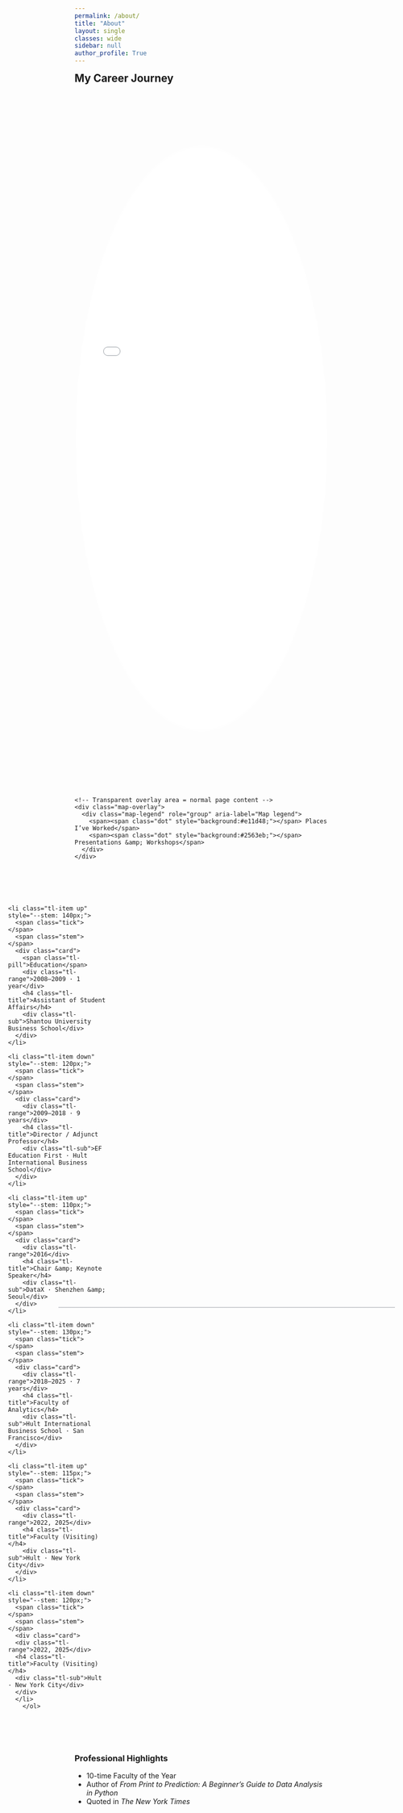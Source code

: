 ```yaml
---
permalink: /about/
title: "About"
layout: single
classes: wide
sidebar: null
author_profile: True
---
```

<h2 class="h2" style="margin:.25rem 0 .35rem;">My Career Journey</h2>

<style>
  :root{
    /* Map */
    --map-h: 60vh;
    --overlay-frac: .42;
    --oval-rx: 50%;
    --oval-ry: 42%;
    --oval-cx: 50%;
    --oval-cy: 50%;

    /* Timeline */
    --tl-line: #0f172a33;
    --tl-dot:  #0f172a;
    --tl-muted:#6b7280;
    --tl-gap:  5rem;        /* baseline ↔ card gap (before the 50% reduction) */
    --tl-track: 200px;      /* fixed step between dots (try 180–240px) */
    --tl-height: 280px;     /* total vertical working height of each column */
    --tl-gap-factor: 1.00;   /* closer to 1 = farther from the line */

    /* Card & tick */
    --tl-card-offset: 12px; /* space from tick to card’s left edge */
    --tl-dot-size: 12px;    /* dot size (keep in sync with .tick) */
  }

  /* ===== Map (unchanged) ===== */
  .map-shell { position: relative; width: 100%; margin: 0; }
  .map-viewport{
  position: relative;
  height: calc(var(--map-h) * (1 - var(--overlay-frac)));
  overflow: hidden;
  -webkit-mask-image: radial-gradient(ellipse var(--oval-rx) var(--oval-ry)
    at var(--oval-cx) var(--oval-cy), #000 98%, transparent 100%);
  mask-image: radial-gradient(ellipse var(--oval-rx) var(--oval-ry)
    at var(--oval-cx) var(--oval-cy), #000 98%, transparent 100%);
  }
  .map-viewport iframe{
    display:block; width:100%; height: var(--map-h); border:0;
  }

  .map-legend{
    align-self:center; display:flex; justify-content:center; gap:1rem; flex-wrap:wrap;
    text-align:center; font-size:.90em; margin:.15rem 0 0;
  }
  .map-legend .dot{
    width:10px; height:10px; border-radius:50%; display:inline-block;
    box-shadow:0 0 0 2px #fff, 0 0 0 3px #e5e7eb;
  }

  /* ===== Timeline (clean, single set of rules) ===== */
  .timeline{
    position: relative;
    margin: 1.5rem 0 2rem;
    padding: 3.2rem 0 2.5rem; /* ~one extra line on top for “up” cards */
    background: transparent;
    isolation: isolate;
  }

  /* baseline drawn as background so it can’t cover ticks; starts under first dot */
  .tl-list{
    list-style:none; margin:0; padding:0;
    display:grid;
    grid-auto-flow: column;
    grid-auto-columns: var(--tl-track);     /* FIXED column width = equal spacing */
    gap: .75rem;                            /* inter-dot gap; halve/raise as needed */
    overflow-x:auto; overflow-y:visible;
    overscroll-behavior-x:contain; scroll-snap-type:x proximity;
    min-height: var(--tl-height);

    /* Baseline that starts at the first dot’s center and runs to the right edge */
    background: linear-gradient(to right, var(--tl-line), var(--tl-line)) no-repeat;
    background-position: calc(var(--tl-track)/2) 50%;
    background-size: calc(100% - (var(--tl-track)/2)) 2px;
  }

  .tl-item{
    position: relative;
    height: var(--tl-height);
    overflow: visible;
    scroll-snap-align: center;
  }

  /* Dot sits centered on the baseline; add thin ring for crispness */
  .tl-item .tick{
    position:absolute; left:50%; top:50%;
    width: var(--tl-dot-size); height: var(--tl-dot-size); border-radius:50%;
    background: var(--tl-dot);
    transform: translate(-50%, -50%);
    z-index: 2;
    box-shadow: 0 0 0 2px #fff; /* change #fff if page bg isn’t white */
  }

  /* Stems are 50% of original; under dot, over baseline */
  .tl-item .stem{ position:absolute; left:50%; width:2px; background:var(--tl-line);
                  transform: translateX(-50%); z-index:1; }
  .tl-item.up   .stem{ height: calc(var(--stem, 110px) * .5);
                       top: calc(50% - (var(--stem,110px) * .5)); }
  .tl-item.down .stem{ height: calc(var(--stem, 110px) * .5);
                       top: 50%; }

  /* Cards: start at tick line, 50% closer to baseline */
  .tl-item.up   .card{ position:absolute; left:50%;
                       bottom: calc(50% + (var(--tl-gap) * var(--tl-gap-factor)));
                       margin-left: var(--tl-card-offset); text-align:left; }
  .tl-item.down .card{ position:absolute; left:50%;
                       top:    calc(50% + (var(--tl-gap) * var(--tl-gap-factor)));
                       margin-left: var(--tl-card-offset); text-align:left; }

  /* Optional: sensible width for cards (responsive but bounded) */
  .tl-item .card{ width: clamp(260px, 26vw, 400px); max-width: 48ch; }

  /* Text styles */
  .tl-eyebrow{ font-size:.70rem; letter-spacing:.03em; text-transform:uppercase; color:var(--tl-muted); }
  .tl-range{   font-size:.80rem; color:var(--tl-muted); margin:.15rem 0 .35rem; }
  .tl-title{   margin:0; font-size:1.10rem; line-height:1.25; font-weight:700; }
  .tl-sub{     margin:.15rem 0 0; color:var(--tl-muted); }
  .tl-pill{    display:inline-block; padding:.2rem .5rem; border-radius:999px;
               background:#caff00; color:#0f172a; font-weight:600; font-size:.75rem; }
    

  @media (max-width: 640px){
    :root{ --overlay-frac:.40; --map-h:50vh; }
  }
  @media (max-width: 800px){
    .tl-item .stem{ height: calc(var(--stem,110px) * .75); top:auto; } /* slightly longer stems on small screens */
  }

  /* NEW */
  .layout--single .page__inner-wrap{
    max-width: min(95vw, 1400px);
  }

/* longer timeline */
/* Stack the author profile ABOVE the content (so no left column steals width) */
.layout--single .page__sidebar{ float:none; width:auto; max-width:100%; margin:0 0 1rem 0; position:static; }
.layout--single .sidebar{ position:static; }  /* disable sticky/float */

/* full-bleed wrapper that spans the entire viewport width */
.fullbleed{
  width:80vw; max-width:80vw;
  margin-left:50%;
  margin-right:50%;
  transform:translateX(-50%);
  padding-inline: clamp(8px, 2.5vw, 24px);
}

/* (Optional) ensure nothing clips the full-bleed */
.layout--single .page__inner-wrap{ overflow: visible; }


  /* tightening map ↔ legend spacing */
  .map-overlay{ margin-top: 0 !important; }   /* was .25rem */
  .map-legend{  margin-top: 0 !important; }   /* was .15rem */
  
  /* (Optional) gentle overlap: lift the legend up into the map */
  .map-shell { --legend-lift: 3.25rem; }       /* tweak: .25rem–1rem */
  .map-legend{ margin-top: 0 !important;
               transform: translateY(calc(-1 * var(--legend-lift)));
               line-height: 1;}
</style>



<figure style="margin:0;">
  <div class="map-shell">
    <div class="map-viewport">
      <iframe
        src="{{ '/assets/maps/career_map2.html' | relative_url }}"
        title="Career Map" loading="lazy"></iframe>
    </div>

    <!-- Transparent overlay area = normal page content -->
    <div class="map-overlay">
      <div class="map-legend" role="group" aria-label="Map legend">
        <span><span class="dot" style="background:#e11d48;"></span> Places I’ve Worked</span>
        <span><span class="dot" style="background:#2563eb;"></span> Presentations &amp; Workshops</span>
      </div>
    </div>
  </div> <!-- /map-shell -->
</figure> <!-- /figure -->


<!-- Timeline -->
<div class="fullbleed">  <!-- FULL-BLEED START -->
  <div class="timeline" aria-label="Career timeline">
  <ol class="tl-list">
    
    <li class="tl-item up" style="--stem: 140px;">
      <span class="tick"></span>
      <span class="stem"></span>
      <div class="card">
        <span class="tl-pill">Education</span>
        <div class="tl-range">2008–2009 · 1 year</div>
        <h4 class="tl-title">Assistant of Student Affairs</h4>
        <div class="tl-sub">Shantou University Business School</div>
      </div>
    </li>

    <li class="tl-item down" style="--stem: 120px;">
      <span class="tick"></span>
      <span class="stem"></span>
      <div class="card">
        <div class="tl-range">2009–2018 · 9 years</div>
        <h4 class="tl-title">Director / Adjunct Professor</h4>
        <div class="tl-sub">EF Education First · Hult International Business School</div>
      </div>
    </li>

    <li class="tl-item up" style="--stem: 110px;">
      <span class="tick"></span>
      <span class="stem"></span>
      <div class="card">
        <div class="tl-range">2016</div>
        <h4 class="tl-title">Chair &amp; Keynote Speaker</h4>
        <div class="tl-sub">DataX · Shenzhen &amp; Seoul</div>
      </div>
    </li>

    <li class="tl-item down" style="--stem: 130px;">
      <span class="tick"></span>
      <span class="stem"></span>
      <div class="card">
        <div class="tl-range">2018–2025 · 7 years</div>
        <h4 class="tl-title">Faculty of Analytics</h4>
        <div class="tl-sub">Hult International Business School · San Francisco</div>
      </div>
    </li>

    <li class="tl-item up" style="--stem: 115px;">
      <span class="tick"></span>
      <span class="stem"></span>
      <div class="card">
        <div class="tl-range">2022, 2025</div>
        <h4 class="tl-title">Faculty (Visiting)</h4>
        <div class="tl-sub">Hult · New York City</div>
      </div>
    </li>

    <li class="tl-item down" style="--stem: 120px;">
      <span class="tick"></span>
      <span class="stem"></span>
      <div class="card">
      <div class="tl-range">2022, 2025</div>
      <h4 class="tl-title">Faculty (Visiting)</h4>
      <div class="tl-sub">Hult · New York City</div>
      </div>
      </li>
        </ol>
  </div>
</div>  <!-- FULL-BLEED END -->


<h3>Professional Highlights</h3>
<ul>
  <li>10-time Faculty of the Year</li>
  <li>Author of <em>From Print to Prediction: A Beginner’s Guide to Data Analysis in Python</em></li>
  <li>Quoted in <em>The New York Times</em></li>
</ul>
